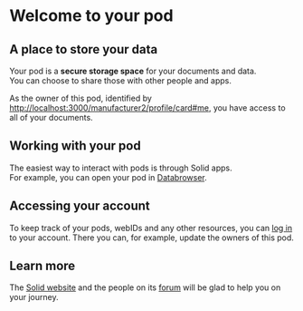 # Welcome to your pod

## A place to store your data
Your pod is a **secure storage space** for your documents and data.
<br>
You can choose to share those with other people and apps.

As the owner of this pod,
identified by <a href="http://localhost:3000/manufacturer2/profile/card#me">http://localhost:3000/manufacturer2/profile/card#me</a>,
you have access to all of your documents.

## Working with your pod
The easiest way to interact with pods
is through Solid apps.
<br>
For example,
you can open your pod in [Databrowser](https://solidos.github.io/mashlib/dist/browse.html?uri=http://localhost:3000/manufacturer2/).

## Accessing your account
To keep track of your pods, webIDs and any other resources,
you can [log in](http://localhost:3000/.account/) to your account.
There you can, for example, update the owners of this pod.

## Learn more
The [Solid website](https://solidproject.org/)
and the people on its [forum](https://forum.solidproject.org/)
will be glad to help you on your journey.
